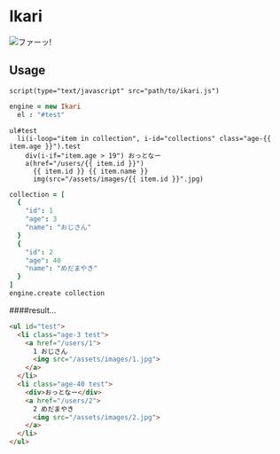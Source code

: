 Ikari
=======

![ファーッ!](https://rawgit.com/glassesfactory/Ikari/master/assets/logo.svg)


Usage
-------

```jade
script(type="text/javascript" src="path/to/ikari.js")
```

```coffeescript
engine = new Ikari
  el : "#test"
```

```jade
ul#test
  li(i-loop="item in collection", i-id="collections" class="age-{{ item.age }}").test
    div(i-if="item.age > 19") おっとなー
    a(href="/users/{{ item.id }}") 
      {{ item.id }} {{ item.name }}
      img(src="/assets/images/{{ item.id }}".jpg)
```

```coffeescript
collection = [
  {
    "id": 1
    "age": 3
    "name": "おじさん"
  }
  {
    "id": 2
    "age": 40
    "name": "めだまやき"
  }
]
engine.create collection
```

####result...

```html
<ul id="test">
  <li class="age-3 test">
    <a href="/users/1">
      1 おじさん
      <img src="/assets/images/1.jpg">
    </a>
  </li>
  <li class="age-40 test">
    <div>おっとなー</div>
    <a href="/users/2">
      2 めだまやき
      <img src="/assets/images/2.jpg">
    </a>
  </li>
</ul>
```